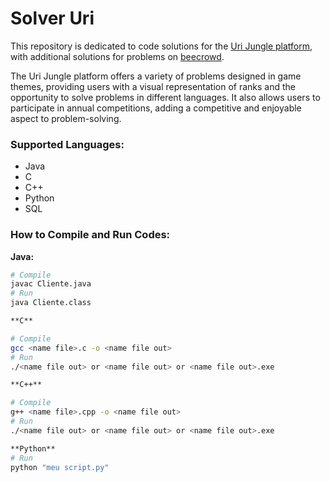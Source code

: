 # Solver Uri

This repository is dedicated to code solutions for the [Uri Jungle platform](https://www.urionlinejudge.com.br/), with additional solutions for problems on [beecrowd](https://www.beecrowd.com.br/judge/pt).

The Uri Jungle platform offers a variety of problems designed in game themes, providing users with a visual representation of ranks and the opportunity to solve problems in different languages. It also allows users to participate in annual competitions, adding a competitive and enjoyable aspect to problem-solving.

### Supported Languages:
- Java
- C
- C++
- Python
- SQL

### How to Compile and Run Codes:
**Java:**
```bash
# Compile
javac Cliente.java
# Run
java Cliente.class

**C**

# Compile
gcc <name file>.c -o <name file out>
# Run
./<name file out> or <name file out> or <name file out>.exe

**C++**

# Compile
g++ <name file>.cpp -o <name file out>
# Run
./<name file out> or <name file out> or <name file out>.exe

**Python**
# Run
python "meu script.py"
```


